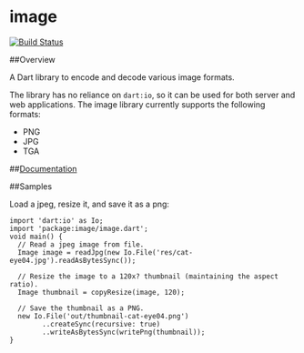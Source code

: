 # image

[![Build Status](https://drone.io/github.com/brendan-duncan/image/status.png)](https://drone.io/github.com/brendan-duncan/image/latest)

##Overview

A Dart library to encode and decode various image formats.

The library has no reliance on `dart:io`, so it can be used for both server and
web applications. The image library currently supports the following 
formats:

- PNG
- JPG
- TGA

##[Documentation](https://github.com/brendan-duncan/image/wiki)

##Samples

Load a jpeg, resize it, and save it as a png:

    import 'dart:io' as Io;
    import 'package:image/image.dart';
    void main() {
      // Read a jpeg image from file.
      Image image = readJpg(new Io.File('res/cat-eye04.jpg').readAsBytesSync());

      // Resize the image to a 120x? thumbnail (maintaining the aspect ratio).
      Image thumbnail = copyResize(image, 120);
    
      // Save the thumbnail as a PNG.
      new Io.File('out/thumbnail-cat-eye04.png')
            ..createSync(recursive: true)
            ..writeAsBytesSync(writePng(thumbnail));
    }


